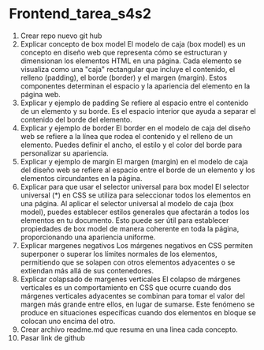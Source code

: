 # Frontend_tarea_s4s2

1. Crear repo nuevo git hub
2. Explicar concepto de box model
    El modelo de caja (box model) es un concepto en diseño web 
    que representa cómo se estructuran y dimensionan los elementos HTML 
    en una página. Cada elemento se visualiza como una "caja" rectangular 
    que incluye el contenido, el relleno (padding), el borde (border)
    y el margen (margin). Estos componentes determinan el espacio 
    y la apariencia del elemento en la página web.
3. Explicar y ejemplo de padding
    Se refiere al espacio entre el contenido de un elemento y su borde.
    Es el espacio interior que ayuda a separar el contenido del borde del elemento. 
4. Explicar y ejemplo de border
    El border en el modelo de caja del diseño web 
    se refiere a la línea que rodea el contenido y el relleno de un elemento.
    Puedes definir el ancho, el estilo y el color del borde para personalizar su apariencia.
5. Explicar y ejemplo de margin
    El margen (margin) en el modelo de caja del diseño web
    se refiere al espacio entre el borde de un elemento 
    y los elementos circundantes en la página. 
6. Explicar para que usar el selector universal para box model
    El selector universal (*) en CSS se utiliza para seleccionar todos los elementos en una página. 
    Al aplicar el selector universal al modelo de caja (box model),
    puedes establecer estilos generales que afectarán a todos los elementos en tu documento. 
    Esto puede ser útil para establecer propiedades de box model de manera coherente en toda la página, 
    proporcionando una apariencia uniforme.
7. Explicar margenes negativos
    Los márgenes negativos en CSS permiten superponer o superar los límites normales de los elementos,
    permitiendo que se solapen con otros elementos adyacentes o se extiendan más allá de sus contenedores. 
8. Explicar colapsado de margenes verticales
    El colapso de márgenes verticales es un comportamiento en CSS que ocurre
    cuando dos márgenes verticales adyacentes se combinan para tomar el valor 
    del margen más grande entre ellos, en lugar de sumarse. 
    Este fenómeno se produce en situaciones específicas cuando 
    dos elementos en bloque se colocan uno encima del otro.
9. Crear archivo readme.md que resuma en una linea cada concepto.
10. Pasar link de github
